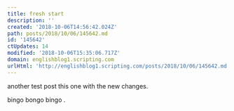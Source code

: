 ```yaml
---
title: fresh start
description: ''
created: '2018-10-06T14:56:42.024Z'
path: posts/2018/10/06/145642.md
id: '145642'
ctUpdates: 14
modified: '2018-10-06T15:35:06.717Z'
domain: englishblog1.scripting.com
urlHtml: 'http://englishblog1.scripting.com/posts/2018/10/06/145642.md'
---
```

another test post this one with the new changes.

bingo bongo bingo .